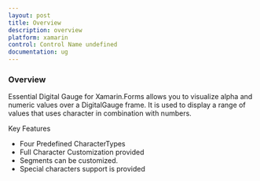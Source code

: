 ```yaml
---
layout: post
title: Overview
description: overview	
platform: xamarin
control: Control Name undefined
documentation: ug
---
```


### Overview	

Essential Digital Gauge for Xamarin.Forms allows you to visualize alpha and numeric values over a DigitalGauge frame. It is used to display a range of values that uses character in combination with numbers.

Key Features

* Four Predefined CharacterTypes
* Full Character Customization provided
* Segments can be customized.
* Special characters support is provided
